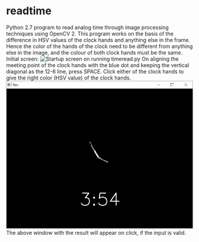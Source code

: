 # readtime
Python 2.7 program to read analog time through image processing techniques using OpenCV 2.
This program works on the basis of the difference in HSV values of the clock hands and anything else in the frame. Hence the color of the hands of the clock need to be different from anything else in the image, and the colour of both clock hands must be the same.
Initial screen:
![Startup screen on running timeread.py](https://raw.github.com/anishmrao/readtime/master/timeread1.png)
On aligning the meeting point of the clock hands with the blue dot and keeping the vertical diagonal as the 12-6 line, press SPACE.
Click either of the clock hands to give the right color (HSV value) of the clock hands.
![Result window](/timeread2.png?raw=true)
The above window with the result will appear on click, if the input is valid.
